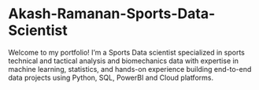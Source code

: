 # Akash-Ramanan-Sports-Data-Scientist
Welcome to my portfolio! I’m a Sports Data scientist specialized in sports technical and tactical analysis and biomechanics data with expertise in machine learning, statistics,  and hands-on experience building end-to-end data projects using Python, SQL, PowerBI and Cloud platforms.  
